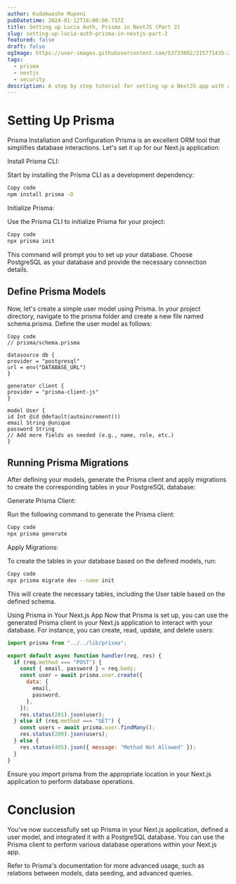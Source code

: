 ```yaml
---
author: Kudakwashe Mupeni
pubDatetime: 2024-01-12T16:00:00.737Z
title: Setting up Lucia Auth, Prisma in NextJS (Part 2)
slug: setting-up-lucia-auth-prisma-in-nextjs-part-2
featured: false
draft: false
ogImage: https://user-images.githubusercontent.com/53733092/215771435-25408246-2309-4f8b-a781-1f3d93bdf0ec.png
tags:
  - prisma
  - nextjs
  - security
description: A step by step tutorial for setting up a NextJS app with auth.
---
```


# Setting Up Prisma

Prisma Installation and Configuration
Prisma is an excellent ORM tool that simplifies database interactions. Let's set it up for our Next.js application:

Install Prisma CLI:

Start by installing the Prisma CLI as a development dependency:

```bash
Copy code
npm install prisma -D
```

Initialize Prisma:

Use the Prisma CLI to initialize Prisma for your project:

```bash
Copy code
npx prisma init
```

This command will prompt you to set up your database. Choose PostgreSQL as your database and provide the necessary connection details.

## Define Prisma Models

Now, let's create a simple user model using Prisma. In your project directory, navigate to the prisma folder and create a new file named schema.prisma. Define the user model as follows:

```prisma
Copy code
// prisma/schema.prisma

datasource db {
provider = "postgresql"
url = env("DATABASE_URL")
}

generator client {
provider = "prisma-client-js"
}

model User {
id Int @id @default(autoincrement())
email String @unique
password String
// Add more fields as needed (e.g., name, role, etc.)
}
```

## Running Prisma Migrations

After defining your models, generate the Prisma client and apply migrations to create the corresponding tables in your PostgreSQL database:

Generate Prisma Client:

Run the following command to generate the Prisma client:

```bash
Copy code
npx prisma generate
```

Apply Migrations:

To create the tables in your database based on the defined models, run:

```bash
Copy code
npx prisma migrate dev --name init
```

This will create the necessary tables, including the User table based on the defined schema.

Using Prisma in Your Next.js App
Now that Prisma is set up, you can use the generated Prisma client in your Next.js application to interact with your database. For instance, you can create, read, update, and delete users:

```javascript
import prisma from "../../lib/prisma";

export default async function handler(req, res) {
  if (req.method === "POST") {
    const { email, password } = req.body;
    const user = await prisma.user.create({
      data: {
        email,
        password,
      },
    });
    res.status(201).json(user);
  } else if (req.method === "GET") {
    const users = await prisma.user.findMany();
    res.status(200).json(users);
  } else {
    res.status(405).json({ message: "Method Not Allowed" });
  }
}
```

Ensure you import prisma from the appropriate location in your Next.js application to perform database operations.

# Conclusion

You've now successfully set up Prisma in your Next.js application, defined a user model, and integrated it with a PostgreSQL database. You can use the Prisma client to perform various database operations within your Next.js app.

Refer to Prisma's documentation for more advanced usage, such as relations between models, data seeding, and advanced queries.
